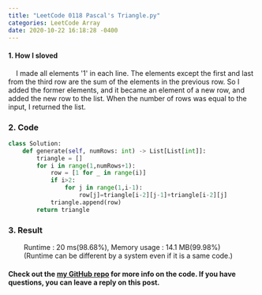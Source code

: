 ```yaml
---
title: "LeetCode 0118 Pascal's Triangle.py"
categories: LeetCode Array
date: 2020-10-22 16:18:28 -0400
---
```


#### 1. How I sloved
&nbsp;&nbsp;&nbsp;&nbsp;I made all elements '1' in each line. The elements except the first and last from the third row are the sum of the elements in the previous row. So I added the former elements, and it became an element of a new row, and added the new row to the list. When the number of rows was equal to the input, I returned the list.

### 2. Code
```python
class Solution:
    def generate(self, numRows: int) -> List[List[int]]:
        triangle = []
        for i in range(1,numRows+1):
            row = [1 for _ in range(i)]
            if i>2:
                for j in range(1,i-1):
                    row[j]=triangle[i-2][j-1]+triangle[i-2][j]
            triangle.append(row)
        return triangle
```

### 3. Result
&nbsp;&nbsp;&nbsp;&nbsp;&nbsp;&nbsp;&nbsp;&nbsp;Runtime : 20 ms(98.68%), Memory usage : 14.1 MB(99.98%)  
&nbsp;&nbsp;&nbsp;&nbsp;&nbsp;&nbsp;&nbsp;&nbsp;(Runtime can be different by a system even if it is a same code.)

#### Check out the [my GitHub repo][hyuk-gh] for more info on the code. If you have questions, you can leave a reply on this post.
[hyuk-gh]:   https://github.com/dlgur1994/StudyAlgorithms
